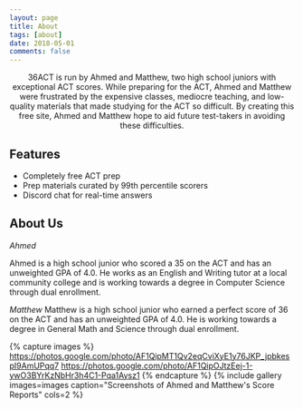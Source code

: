 ```yaml
---
layout: page
title: About
tags: [about]
date: 2018-05-01
comments: false
---
```

    
<center>36ACT is run by Ahmed and Matthew, two high school juniors with exceptional ACT scores. While preparing for the ACT, Ahmed and Matthew were frustrated by the expensive classes, mediocre teaching, and low-quality materials that made studying for the ACT so difficult. By creating this free site, Ahmed and Matthew hope to aid future test-takers in avoiding these difficulties.</center>

## Features
* Completely free ACT prep
* Prep materials curated by 99th percentile scorers
* Discord chat for real-time answers

## About Us

_Ahmed_

Ahmed is a high school junior who scored a 35 on the ACT and has an unweighted GPA of 4.0. He works as an English and Writing tutor at a local community college and is working towards a degree in Computer Science through dual enrollment.

_Matthew_
Matthew is a high school junior who earned a perfect score of 36 on the ACT and has an unweighted GPA of 4.0. He is working towards a degree in General Math and Science through dual enrollment.

{% capture images %}
    https://photos.google.com/photo/AF1QipMT1Qv2eqCviXyE1y76JKP_jpbkespI9AmUPqq7
    https://photos.google.com/photo/AF1QipOJtzEej-1-ywO3BYrKzNbHr3h4C1-Pqa1Aysz1
{% endcapture %}
{% include gallery images=images caption="Screenshots of Ahmed and Matthew's Score Reports" cols=2 %}
